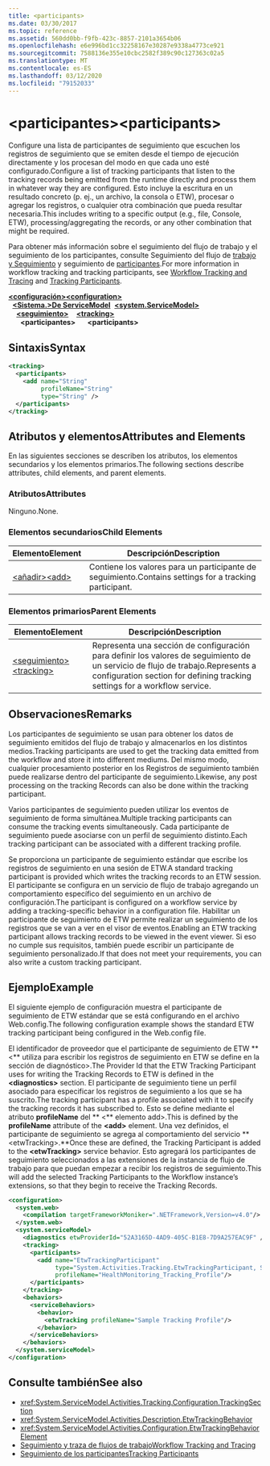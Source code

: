 ```yaml
---
title: <participants>
ms.date: 03/30/2017
ms.topic: reference
ms.assetid: 560dd0bb-f9fb-423c-8857-2101a3654b06
ms.openlocfilehash: e6e996bd1cc32258167e30287e9338a4773ce921
ms.sourcegitcommit: 7588136e355e10cbc2582f389c90c127363c02a5
ms.translationtype: MT
ms.contentlocale: es-ES
ms.lasthandoff: 03/12/2020
ms.locfileid: "79152033"
---
```

# <a name="participants"></a><span data-ttu-id="63f4d-101">\<participantes></span><span class="sxs-lookup"><span data-stu-id="63f4d-101">\<participants></span></span>
<span data-ttu-id="63f4d-102">Configure una lista de participantes de seguimiento que escuchen los registros de seguimiento que se emiten desde el tiempo de ejecución directamente y los procesan del modo en que cada uno esté configurado.</span><span class="sxs-lookup"><span data-stu-id="63f4d-102">Configure a list of tracking participants that listen to the tracking records being emitted from the runtime directly and process them in whatever way they are configured.</span></span> <span data-ttu-id="63f4d-103">Esto incluye la escritura en un resultado concreto (p. ej., un archivo, la consola o ETW), procesar o agregar los registros, o cualquier otra combinación que pueda resultar necesaria.</span><span class="sxs-lookup"><span data-stu-id="63f4d-103">This includes writing to a specific output (e.g., file, Console, ETW), processing/aggregating the records, or any other combination that might be required.</span></span>  
  
 <span data-ttu-id="63f4d-104">Para obtener más información sobre el seguimiento del flujo de trabajo y el seguimiento de los participantes, consulte Seguimiento del flujo de [trabajo y Seguimiento](../../../windows-workflow-foundation/workflow-tracking-and-tracing.md) y seguimiento de [participantes](../../../windows-workflow-foundation/tracking-participants.md).</span><span class="sxs-lookup"><span data-stu-id="63f4d-104">For more information in workflow tracking and tracking participants, see [Workflow Tracking and Tracing](../../../windows-workflow-foundation/workflow-tracking-and-tracing.md) and [Tracking Participants](../../../windows-workflow-foundation/tracking-participants.md).</span></span>  
  
<span data-ttu-id="63f4d-105">[**\<configuración>**](../configuration-element.md)</span><span class="sxs-lookup"><span data-stu-id="63f4d-105">[**\<configuration>**](../configuration-element.md)</span></span>\
<span data-ttu-id="63f4d-106">&nbsp;&nbsp;[**\<Sistema.>De ServiceModel**](system-servicemodel-of-workflow.md)</span><span class="sxs-lookup"><span data-stu-id="63f4d-106">&nbsp;&nbsp;[**\<system.ServiceModel>**](system-servicemodel-of-workflow.md)</span></span>\
<span data-ttu-id="63f4d-107">&nbsp;&nbsp;&nbsp;&nbsp;[**\<seguimiento>**](tracking.md)</span><span class="sxs-lookup"><span data-stu-id="63f4d-107">&nbsp;&nbsp;&nbsp;&nbsp;[**\<tracking>**](tracking.md)</span></span>\
<span data-ttu-id="63f4d-108">&nbsp;&nbsp;&nbsp;&nbsp;&nbsp;&nbsp;**\<participantes>**</span><span class="sxs-lookup"><span data-stu-id="63f4d-108">&nbsp;&nbsp;&nbsp;&nbsp;&nbsp;&nbsp;**\<participants>**</span></span>  
  
## <a name="syntax"></a><span data-ttu-id="63f4d-109">Sintaxis</span><span class="sxs-lookup"><span data-stu-id="63f4d-109">Syntax</span></span>  
  
```xml
<tracking>
  <participants>
    <add name="String"
         profileName="String"
         type="String" />
  </participants>
</tracking>
```  
  
## <a name="attributes-and-elements"></a><span data-ttu-id="63f4d-110">Atributos y elementos</span><span class="sxs-lookup"><span data-stu-id="63f4d-110">Attributes and Elements</span></span>  
 <span data-ttu-id="63f4d-111">En las siguientes secciones se describen los atributos, los elementos secundarios y los elementos primarios.</span><span class="sxs-lookup"><span data-stu-id="63f4d-111">The following sections describe attributes, child elements, and parent elements.</span></span>  
  
### <a name="attributes"></a><span data-ttu-id="63f4d-112">Atributos</span><span class="sxs-lookup"><span data-stu-id="63f4d-112">Attributes</span></span>  
 <span data-ttu-id="63f4d-113">Ninguno.</span><span class="sxs-lookup"><span data-stu-id="63f4d-113">None.</span></span>  
  
### <a name="child-elements"></a><span data-ttu-id="63f4d-114">Elementos secundarios</span><span class="sxs-lookup"><span data-stu-id="63f4d-114">Child Elements</span></span>  
  
|<span data-ttu-id="63f4d-115">Elemento</span><span class="sxs-lookup"><span data-stu-id="63f4d-115">Element</span></span>|<span data-ttu-id="63f4d-116">Descripción</span><span class="sxs-lookup"><span data-stu-id="63f4d-116">Description</span></span>|  
|-------------|-----------------|  
|[<span data-ttu-id="63f4d-117">\<añadir></span><span class="sxs-lookup"><span data-stu-id="63f4d-117">\<add></span></span>](add-of-participants.md)|<span data-ttu-id="63f4d-118">Contiene los valores para un participante de seguimiento.</span><span class="sxs-lookup"><span data-stu-id="63f4d-118">Contains settings for a tracking participant.</span></span>|  
  
### <a name="parent-elements"></a><span data-ttu-id="63f4d-119">Elementos primarios</span><span class="sxs-lookup"><span data-stu-id="63f4d-119">Parent Elements</span></span>  
  
|<span data-ttu-id="63f4d-120">Elemento</span><span class="sxs-lookup"><span data-stu-id="63f4d-120">Element</span></span>|<span data-ttu-id="63f4d-121">Descripción</span><span class="sxs-lookup"><span data-stu-id="63f4d-121">Description</span></span>|  
|-------------|-----------------|  
|[<span data-ttu-id="63f4d-122">\<seguimiento></span><span class="sxs-lookup"><span data-stu-id="63f4d-122">\<tracking></span></span>](tracking.md)|<span data-ttu-id="63f4d-123">Representa una sección de configuración para definir los valores de seguimiento de un servicio de flujo de trabajo.</span><span class="sxs-lookup"><span data-stu-id="63f4d-123">Represents a configuration section for defining tracking settings for a workflow service.</span></span>|  
  
## <a name="remarks"></a><span data-ttu-id="63f4d-124">Observaciones</span><span class="sxs-lookup"><span data-stu-id="63f4d-124">Remarks</span></span>  
 <span data-ttu-id="63f4d-125">Los participantes de seguimiento se usan para obtener los datos de seguimiento emitidos del flujo de trabajo y almacenarlos en los distintos medios.</span><span class="sxs-lookup"><span data-stu-id="63f4d-125">Tracking participants are used to get the tracking data emitted from the workflow and store it into different mediums.</span></span> <span data-ttu-id="63f4d-126">Del mismo modo, cualquier procesamiento posterior en los Registros de seguimiento también puede realizarse dentro del participante de seguimiento.</span><span class="sxs-lookup"><span data-stu-id="63f4d-126">Likewise, any post processing on the tracking Records can also be done within the tracking participant.</span></span>  
  
 <span data-ttu-id="63f4d-127">Varios participantes de seguimiento pueden utilizar los eventos de seguimiento de forma simultánea.</span><span class="sxs-lookup"><span data-stu-id="63f4d-127">Multiple tracking participants can consume the tracking events simultaneously.</span></span> <span data-ttu-id="63f4d-128">Cada participante de seguimiento puede asociarse con un perfil de seguimiento distinto.</span><span class="sxs-lookup"><span data-stu-id="63f4d-128">Each tracking participant can be associated with a different tracking profile.</span></span>  
  
 <span data-ttu-id="63f4d-129">Se proporciona un participante de seguimiento estándar que escribe los registros de seguimiento en una sesión de ETW.</span><span class="sxs-lookup"><span data-stu-id="63f4d-129">A standard tracking participant is provided which writes the tracking records to an ETW session.</span></span> <span data-ttu-id="63f4d-130">El participante se configura en un servicio de flujo de trabajo agregando un comportamiento específico del seguimiento en un archivo de configuración.</span><span class="sxs-lookup"><span data-stu-id="63f4d-130">The participant is configured on a workflow service by adding a tracking-specific behavior in a configuration file.</span></span> <span data-ttu-id="63f4d-131">Habilitar un participante de seguimiento de ETW permite realizar un seguimiento de los registros que se van a ver en el visor de eventos.</span><span class="sxs-lookup"><span data-stu-id="63f4d-131">Enabling an ETW tracking participant allows tracking records to be viewed in the event viewer.</span></span> <span data-ttu-id="63f4d-132">Si eso no cumple sus requisitos, también puede escribir un participante de seguimiento personalizado.</span><span class="sxs-lookup"><span data-stu-id="63f4d-132">If that does not meet your requirements, you can also write a custom tracking participant.</span></span>  
  
## <a name="example"></a><span data-ttu-id="63f4d-133">Ejemplo</span><span class="sxs-lookup"><span data-stu-id="63f4d-133">Example</span></span>  
 <span data-ttu-id="63f4d-134">El siguiente ejemplo de configuración muestra el participante de seguimiento de ETW estándar que se está configurando en el archivo Web.config.</span><span class="sxs-lookup"><span data-stu-id="63f4d-134">The following configuration example shows the standard ETW tracking participant being configured in the Web.config file.</span></span>  
  
 <span data-ttu-id="63f4d-135">El identificador de proveedor que el participante de seguimiento de ETW \*\* \<\*\* utiliza para escribir los registros de seguimiento en ETW se define en la sección de diagnóstico>.</span><span class="sxs-lookup"><span data-stu-id="63f4d-135">The Provider Id that the ETW Tracking Participant uses for writing the Tracking Records to ETW is defined in the **\<diagnostics>** section.</span></span> <span data-ttu-id="63f4d-136">El participante de seguimiento tiene un perfil asociado para especificar los registros de seguimiento a los que se ha suscrito.</span><span class="sxs-lookup"><span data-stu-id="63f4d-136">The tracking participant has a profile associated with it to specify the tracking records it has subscribed to.</span></span> <span data-ttu-id="63f4d-137">Esto se define mediante el atributo **profileName** del \*\* \<\*\* elemento add>.</span><span class="sxs-lookup"><span data-stu-id="63f4d-137">This is defined by the **profileName** attribute of the **\<add>** element.</span></span> <span data-ttu-id="63f4d-138">Una vez definidos, el participante de seguimiento se agrega al comportamiento del servicio \*\* \<etwTracking>.\*\*</span><span class="sxs-lookup"><span data-stu-id="63f4d-138">Once these are defined, the Tracking Participant is added to the **\<etwTracking>** service behavior.</span></span> <span data-ttu-id="63f4d-139">Esto agregará los participantes de seguimiento seleccionados a las extensiones de la instancia de flujo de trabajo para que puedan empezar a recibir los registros de seguimiento.</span><span class="sxs-lookup"><span data-stu-id="63f4d-139">This will add the selected Tracking Participants to the Workflow instance’s extensions, so that they begin to receive the Tracking Records.</span></span>  
  
```xml
<configuration>
  <system.web>
    <compilation targetFrameworkMoniker=".NETFramework,Version=v4.0"/>
  </system.web>
  <system.serviceModel>
    <diagnostics etwProviderId="52A3165D-4AD9-405C-B1E8-7D9A257EAC9F" />
    <tracking>
      <participants>
        <add name="EtwTrackingParticipant"
             type="System.Activities.Tracking.EtwTrackingParticipant, System.Activities, Version=4.0.0.0, Culture=neutral, PublicKeyToken=31bf3856ad364e35"
             profileName="HealthMonitoring_Tracking_Profile"/>
      </participants>
    </tracking>
    <behaviors>
      <serviceBehaviors>
        <behavior>
          <etwTracking profileName="Sample Tracking Profile"/>  
        </behavior>
      </serviceBehaviors>
    </behaviors>
  </system.serviceModel>
</configuration>  
```  
  
## <a name="see-also"></a><span data-ttu-id="63f4d-140">Consulte también</span><span class="sxs-lookup"><span data-stu-id="63f4d-140">See also</span></span>

- <xref:System.ServiceModel.Activities.Tracking.Configuration.TrackingSection>
- <xref:System.ServiceModel.Activities.Description.EtwTrackingBehavior>
- <xref:System.ServiceModel.Activities.Configuration.EtwTrackingBehaviorElement>
- [<span data-ttu-id="63f4d-141">Seguimiento y traza de flujos de trabajo</span><span class="sxs-lookup"><span data-stu-id="63f4d-141">Workflow Tracking and Tracing</span></span>](../../../windows-workflow-foundation/workflow-tracking-and-tracing.md)
- [<span data-ttu-id="63f4d-142">Seguimiento de los participantes</span><span class="sxs-lookup"><span data-stu-id="63f4d-142">Tracking Participants</span></span>](../../../windows-workflow-foundation/tracking-participants.md)

